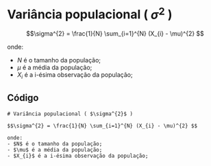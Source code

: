 # Variância populacional ( $\sigma^{2}$ )

$$\sigma^{2} = \frac{1}{N} \sum_{i=1}^{N} (X_{i} - \mu)^{2} $$

onde:
- $N$ é o tamanho da população;
- $\mu$ é a média da população;
- $X_{i}$ é a i-ésima observação da população;

## Código

```
# Variância populacional ( $\sigma^{2}$ )

$$\sigma^{2} = \frac{1}{N} \sum_{i=1}^{N} (X_{i} - \mu)^{2} $$

onde:
- $N$ é o tamanho da população;
- $\mu$ é a média da população;
- $X_{i}$ é a i-ésima observação da população;
```